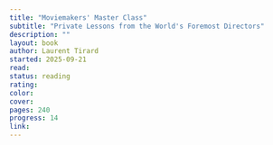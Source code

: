 ```yaml
---
title: "Moviemakers' Master Class"
subtitle: "Private Lessons from the World's Foremost Directors"
description: ""
layout: book
author: Laurent Tirard
started: 2025-09-21
read:
status: reading
rating:
color:
cover:
pages: 240
progress: 14
link:
---
```


